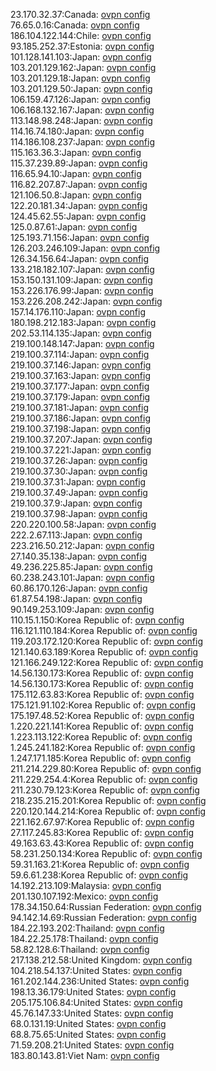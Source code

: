 23.170.32.37:Canada: [ovpn config](vpn/23_170_32_37.ovpn)  
76.65.0.16:Canada: [ovpn config](vpn/76_65_0_16.ovpn)  
186.104.122.144:Chile: [ovpn config](vpn/186_104_122_144.ovpn)  
93.185.252.37:Estonia: [ovpn config](vpn/93_185_252_37.ovpn)  
101.128.141.103:Japan: [ovpn config](vpn/101_128_141_103.ovpn)  
103.201.129.162:Japan: [ovpn config](vpn/103_201_129_162.ovpn)  
103.201.129.18:Japan: [ovpn config](vpn/103_201_129_18.ovpn)  
103.201.129.50:Japan: [ovpn config](vpn/103_201_129_50.ovpn)  
106.159.47.126:Japan: [ovpn config](vpn/106_159_47_126.ovpn)  
106.168.132.167:Japan: [ovpn config](vpn/106_168_132_167.ovpn)  
113.148.98.248:Japan: [ovpn config](vpn/113_148_98_248.ovpn)  
114.16.74.180:Japan: [ovpn config](vpn/114_16_74_180.ovpn)  
114.186.108.237:Japan: [ovpn config](vpn/114_186_108_237.ovpn)  
115.163.36.3:Japan: [ovpn config](vpn/115_163_36_3.ovpn)  
115.37.239.89:Japan: [ovpn config](vpn/115_37_239_89.ovpn)  
116.65.94.10:Japan: [ovpn config](vpn/116_65_94_10.ovpn)  
116.82.207.87:Japan: [ovpn config](vpn/116_82_207_87.ovpn)  
121.106.50.8:Japan: [ovpn config](vpn/121_106_50_8.ovpn)  
122.20.181.34:Japan: [ovpn config](vpn/122_20_181_34.ovpn)  
124.45.62.55:Japan: [ovpn config](vpn/124_45_62_55.ovpn)  
125.0.87.61:Japan: [ovpn config](vpn/125_0_87_61.ovpn)  
125.193.71.156:Japan: [ovpn config](vpn/125_193_71_156.ovpn)  
126.203.246.109:Japan: [ovpn config](vpn/126_203_246_109.ovpn)  
126.34.156.64:Japan: [ovpn config](vpn/126_34_156_64.ovpn)  
133.218.182.107:Japan: [ovpn config](vpn/133_218_182_107.ovpn)  
153.150.131.109:Japan: [ovpn config](vpn/153_150_131_109.ovpn)  
153.226.176.99:Japan: [ovpn config](vpn/153_226_176_99.ovpn)  
153.226.208.242:Japan: [ovpn config](vpn/153_226_208_242.ovpn)  
157.14.176.110:Japan: [ovpn config](vpn/157_14_176_110.ovpn)  
180.198.212.183:Japan: [ovpn config](vpn/180_198_212_183.ovpn)  
202.53.114.135:Japan: [ovpn config](vpn/202_53_114_135.ovpn)  
219.100.148.147:Japan: [ovpn config](vpn/219_100_148_147.ovpn)  
219.100.37.114:Japan: [ovpn config](vpn/219_100_37_114.ovpn)  
219.100.37.146:Japan: [ovpn config](vpn/219_100_37_146.ovpn)  
219.100.37.163:Japan: [ovpn config](vpn/219_100_37_163.ovpn)  
219.100.37.177:Japan: [ovpn config](vpn/219_100_37_177.ovpn)  
219.100.37.179:Japan: [ovpn config](vpn/219_100_37_179.ovpn)  
219.100.37.181:Japan: [ovpn config](vpn/219_100_37_181.ovpn)  
219.100.37.186:Japan: [ovpn config](vpn/219_100_37_186.ovpn)  
219.100.37.198:Japan: [ovpn config](vpn/219_100_37_198.ovpn)  
219.100.37.207:Japan: [ovpn config](vpn/219_100_37_207.ovpn)  
219.100.37.221:Japan: [ovpn config](vpn/219_100_37_221.ovpn)  
219.100.37.26:Japan: [ovpn config](vpn/219_100_37_26.ovpn)  
219.100.37.30:Japan: [ovpn config](vpn/219_100_37_30.ovpn)  
219.100.37.31:Japan: [ovpn config](vpn/219_100_37_31.ovpn)  
219.100.37.49:Japan: [ovpn config](vpn/219_100_37_49.ovpn)  
219.100.37.9:Japan: [ovpn config](vpn/219_100_37_9.ovpn)  
219.100.37.98:Japan: [ovpn config](vpn/219_100_37_98.ovpn)  
220.220.100.58:Japan: [ovpn config](vpn/220_220_100_58.ovpn)  
222.2.67.113:Japan: [ovpn config](vpn/222_2_67_113.ovpn)  
223.216.50.212:Japan: [ovpn config](vpn/223_216_50_212.ovpn)  
27.140.35.138:Japan: [ovpn config](vpn/27_140_35_138.ovpn)  
49.236.225.85:Japan: [ovpn config](vpn/49_236_225_85.ovpn)  
60.238.243.101:Japan: [ovpn config](vpn/60_238_243_101.ovpn)  
60.86.170.126:Japan: [ovpn config](vpn/60_86_170_126.ovpn)  
61.87.54.198:Japan: [ovpn config](vpn/61_87_54_198.ovpn)  
90.149.253.109:Japan: [ovpn config](vpn/90_149_253_109.ovpn)  
110.15.1.150:Korea Republic of: [ovpn config](vpn/110_15_1_150.ovpn)  
116.121.110.184:Korea Republic of: [ovpn config](vpn/116_121_110_184.ovpn)  
119.203.172.120:Korea Republic of: [ovpn config](vpn/119_203_172_120.ovpn)  
121.140.63.189:Korea Republic of: [ovpn config](vpn/121_140_63_189.ovpn)  
121.166.249.122:Korea Republic of: [ovpn config](vpn/121_166_249_122.ovpn)  
14.56.130.173:Korea Republic of: [ovpn config](vpn/14_56_130_173.ovpn)  
14.56.130.173:Korea Republic of: [ovpn config](vpn/14_56_130_173.ovpn)  
175.112.63.83:Korea Republic of: [ovpn config](vpn/175_112_63_83.ovpn)  
175.121.91.102:Korea Republic of: [ovpn config](vpn/175_121_91_102.ovpn)  
175.197.48.52:Korea Republic of: [ovpn config](vpn/175_197_48_52.ovpn)  
1.220.221.141:Korea Republic of: [ovpn config](vpn/1_220_221_141.ovpn)  
1.223.113.122:Korea Republic of: [ovpn config](vpn/1_223_113_122.ovpn)  
1.245.241.182:Korea Republic of: [ovpn config](vpn/1_245_241_182.ovpn)  
1.247.171.185:Korea Republic of: [ovpn config](vpn/1_247_171_185.ovpn)  
211.214.229.80:Korea Republic of: [ovpn config](vpn/211_214_229_80.ovpn)  
211.229.254.4:Korea Republic of: [ovpn config](vpn/211_229_254_4.ovpn)  
211.230.79.123:Korea Republic of: [ovpn config](vpn/211_230_79_123.ovpn)  
218.235.215.201:Korea Republic of: [ovpn config](vpn/218_235_215_201.ovpn)  
220.120.144.214:Korea Republic of: [ovpn config](vpn/220_120_144_214.ovpn)  
221.162.67.97:Korea Republic of: [ovpn config](vpn/221_162_67_97.ovpn)  
27.117.245.83:Korea Republic of: [ovpn config](vpn/27_117_245_83.ovpn)  
49.163.63.43:Korea Republic of: [ovpn config](vpn/49_163_63_43.ovpn)  
58.231.250.134:Korea Republic of: [ovpn config](vpn/58_231_250_134.ovpn)  
59.31.163.21:Korea Republic of: [ovpn config](vpn/59_31_163_21.ovpn)  
59.6.61.238:Korea Republic of: [ovpn config](vpn/59_6_61_238.ovpn)  
14.192.213.109:Malaysia: [ovpn config](vpn/14_192_213_109.ovpn)  
201.130.107.192:Mexico: [ovpn config](vpn/201_130_107_192.ovpn)  
178.34.150.64:Russian Federation: [ovpn config](vpn/178_34_150_64.ovpn)  
94.142.14.69:Russian Federation: [ovpn config](vpn/94_142_14_69.ovpn)  
184.22.193.202:Thailand: [ovpn config](vpn/184_22_193_202.ovpn)  
184.22.25.178:Thailand: [ovpn config](vpn/184_22_25_178.ovpn)  
58.82.128.6:Thailand: [ovpn config](vpn/58_82_128_6.ovpn)  
217.138.212.58:United Kingdom: [ovpn config](vpn/217_138_212_58.ovpn)  
104.218.54.137:United States: [ovpn config](vpn/104_218_54_137.ovpn)  
161.202.144.236:United States: [ovpn config](vpn/161_202_144_236.ovpn)  
198.13.36.179:United States: [ovpn config](vpn/198_13_36_179.ovpn)  
205.175.106.84:United States: [ovpn config](vpn/205_175_106_84.ovpn)  
45.76.147.33:United States: [ovpn config](vpn/45_76_147_33.ovpn)  
68.0.131.19:United States: [ovpn config](vpn/68_0_131_19.ovpn)  
68.8.75.65:United States: [ovpn config](vpn/68_8_75_65.ovpn)  
71.59.208.21:United States: [ovpn config](vpn/71_59_208_21.ovpn)  
183.80.143.81:Viet Nam: [ovpn config](vpn/183_80_143_81.ovpn)  
